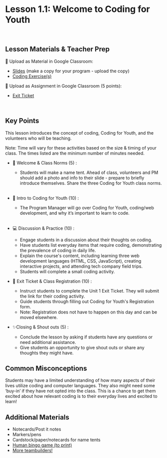# Lesson 1.1: Welcome to Coding for Youth

<br>

## Lesson Materials & Teacher Prep

📖 Upload as Material in Google Classroom:
- [Slides](https://docs.google.com/presentation/d/1tgwco57Ru35IZ71F_10p-Kfsq37o8In1iIrU0SAk6Q0/edit#slide=id.g2d12c53e10c_0_0) (make a copy for your program - upload the copy)
- [Coding Exercise(s)](https://popcode.org/?snapshot=dc8e4c16-da31-41b1-beb0-7e7ba4155b90)

📝 Upload as Assignment in Google Classroom (5 points):
- [Exit Ticket](https://forms.gle/HcqubGxpQjVgR1Pn9)

<br>

## Key Points
This lesson introduces the concept of coding, Coding for Youth, and the volunteers who will be teaching. 

Note: Time will vary for these activities based on the size & timing of your class. The times listed are the minimum number of minutes needed.

- 👋 Welcome & Class Norms (5) : 
    - Students will make a name tent. Ahead of class, volunteers and PM should add a photo and info to their slide - prepare to briefly introduce themselves. Share the three Coding for Youth class norms.<br><br>

- 👥 Intro to Coding for Youth (10) : 
    - The Program Manager will go over Coding for Youth, coding/web development, and why it’s important to learn to code.<br><br>

- 💻 Discussion & Practice (10) :
    - Engage students in a discussion about their thoughts on coding.
    - Have students list everyday items that require coding, demonstrating the prevalence of coding in daily life.
    - Explain the course's content, including learning three web development languages (HTML, CSS, JavaScript), creating interactive projects, and attending tech company field trips.
    - Students will complete a small coding activity.

- 📝 Exit Ticket & Class Registration (10) :
    - Instruct students to complete the Unit 1 Exit Ticket. They will submit the link for their coding activity.
    - Guide students through filling out Coding for Youth's Registration form.
    - Note: Registration does not have to happen on this day and can be moved elsewhere.

- ✨Closing & Shout outs (5) :
    - Conclude the lesson by asking if students have any questions or need additional assistance.
    - Give students an opportunity to give shout outs or share any thoughts they might have.


## Common Misconceptions
Students may have a limited understanding of how many aspects of their lives utilize coding and computer languages. They also might need some ‘buy-in’ if they have not opted into the class. This is a chance to get them excited about how relevant coding is to their everyday lives and excited to learn!

## Additional Materials
- Notecards/Post it notes
- Markers/pens
- Cardstock/paper/notecards for name tents
- [Human bingo game (to print)](https://docs.google.com/document/d/1MMugwzmYWC4JvypF5g6sAe4kNcqZ_SRWNISzntAkZx0/edit)
- [More teambuilders!](https://docs.google.com/presentation/d/1F1j-YuwimsalaAT2-wj73PcUhd-gyQgOf5uoqLbc5m4/edit#slide=id.g2d130239298_0_728)
